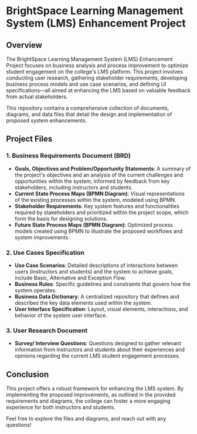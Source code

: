 # BrightSpace Learning Management System (LMS) Enhancement Project

## Overview
The BrightSpace Learning Management System (LMS) Enhancement Project focuses on business analysis and process improvement to optimize student engagement on the college's LMS platform. This project involves conducting user research, gathering stakeholder requirements, developing business process models and use case scenarios, and defining UI specifications—all aimed at enhancing the LMS based on valuable feedback from actual stakeholders.

This repository contains a comprehensive collection of documents, diagrams, and data files that detail the design and implementation of proposed system enhancements.

## Project Files

### 1. Business Requirements Document (BRD)
- **Goals, Objectives and Problem/Opportunity Statements**: A summary of the project's objectives and an analysis of the current challenges and opportunities within the system, informed by feedback from key stakeholders, including instructors and students.
- **Current State Process Maps (BPMN Diagram)**: Visual representations of the existing processes within the system, modeled using BPMN. 
- **Stakeholder Requirements**: Key system features and functionalities required by stakeholders and prioritized within the project scope, which form the basis for designing solutions.
- **Future State Process Maps (BPMN Diagram)**: Optimized process models created using BPMN to illustrate the proposed workflows and system improvements. 

### 2. Use Cases Specification
- **Use Case Scenarios**: Detailed descriptions of interactions between users (instructors and students) and the system to achieve goals, include Basic, Alternative and Exception Flow. 
- **Business Rules**: Specific guidelines and constraints that govern how the system operates.
- **Business Data Dictionary**: A centralized repository that defines and describes the key data elements used within the system.
- **User Interface Specification**: Layout, visual elements, interactions, and behavior of the system user interface. 

### 3. User Research Document
- **Survey/ Interview Questions**: Questions designed to gather relevant information from instructors and students about their experiences and opinions regarding the current LMS student engagement processes. 

## Conclusion
This project offers a robust framework for enhancing the LMS system. By implementing the proposed improvements, as outlined in the provided requirements and diagrams, the college can foster a more engaging experience for both instructors and students.

Feel free to explore the files and diagrams, and reach out with any questions!

